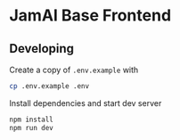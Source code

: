 # JamAI Base Frontend

## Developing

Create a copy of `.env.example` with

```bash
cp .env.example .env
```

Install dependencies and start dev server

```bash
npm install
npm run dev
```